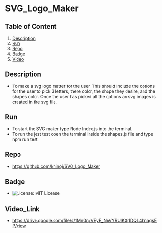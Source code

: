 # SVG_Logo_Maker 

## Table of Content
  1. [Description](#description)
  2. [Run](#run)
  3. [Repo](#repo)
  4. [Badge](#badge)
  5. [Video](#video_link)

## Description
- To make a svg logo matter for the user. This should include the options for the user to pick 3 letters, there color, the shape they desire, and the shapes color. Once the user has picked all the options an svg images is created in the svg file.

## Run
- To start the SVG maker type Node Index.js into the terminal.
- To run the jest test open the terminal inside the shapes.js file and type npm run test

## Repo
- https://github.com/khinoj/SVG_Logo_Maker

## Badge
  - ![License: MIT License](https://img.shields.io/badge/License-MIT.0-red)

## Video_Link
- https://drive.google.com/file/d/1Mn0nyVEyE_NnVYRUlKGj1DQL4hnagsEP/view